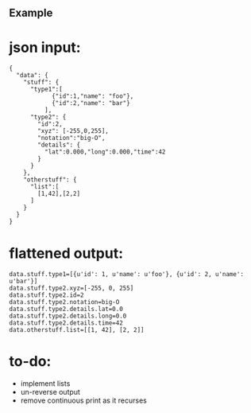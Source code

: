 ## Example

# json input:
```
{
  "data": {
    "stuff": {
      "type1":[
            {"id":1,"name": "foo"},
            {"id":2,"name": "bar"}
          ],
      "type2": {
        "id":2,
        "xyz": [-255,0,255],
        "notation":"big-O",
        "details": {
          "lat":0.000,"long":0.000,"time":42
        }
      }
    },
    "otherstuff": {
      "list":[
        [1,42],[2,2]
      ]
    }
  }
}
```
# flattened output:
```
data.stuff.type1=[{u'id': 1, u'name': u'foo'}, {u'id': 2, u'name': u'bar'}]
data.stuff.type2.xyz=[-255, 0, 255]
data.stuff.type2.id=2
data.stuff.type2.notation=big-O
data.stuff.type2.details.lat=0.0
data.stuff.type2.details.long=0.0
data.stuff.type2.details.time=42
data.otherstuff.list=[[1, 42], [2, 2]]
```

# to-do:
- implement lists
- un-reverse output
- remove continuous print as it recurses

